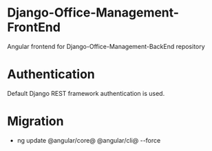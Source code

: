# Django-Office-Management-FrontEnd

Angular frontend for Django-Office-Management-BackEnd repository

# Authentication

Default Django REST framework authentication is used.

# Migration

- ng update @angular/core@<major-version> @angular/cli@<major-version> --force

